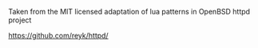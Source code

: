 Taken from the MIT licensed adaptation of lua patterns in OpenBSD httpd project

https://github.com/reyk/httpd/

